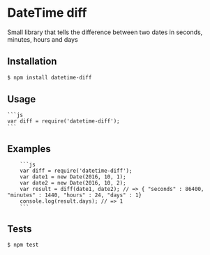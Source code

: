 DateTime diff
=========

Small library that tells the difference between two dates in seconds, minutes, hours and days

## Installation
  ```bash
  $ npm install datetime-diff
  ```

## Usage
    ```js
    var diff = require('datetime-diff');
    ```

## Examples  
        ```js
        var diff = require('datetime-diff');
        var date1 = new Date(2016, 10, 1);
        var date2 = new Date(2016, 10, 2);
        var result = diff(date1, date2); // => { "seconds" : 86400, "minutes" : 1440, "hours" : 24, "days" : 1}
        console.log(result.days); // => 1
        ```

## Tests
  ```bash
  $ npm test
  ```

  
